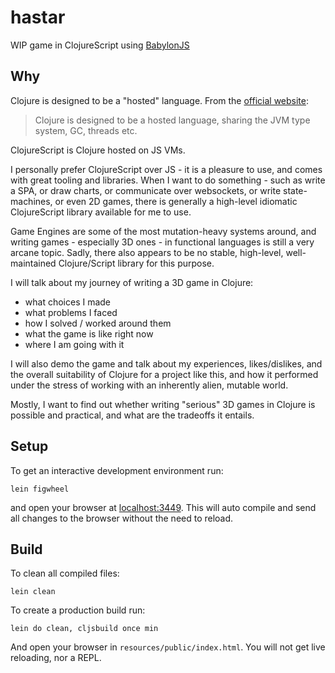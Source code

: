 # hastar

WIP game in ClojureScript using [BabylonJS](https://www.babylonjs.com/)

## Why

Clojure is designed to be a "hosted" language. From the [official website](https://clojure.org/):

> Clojure is designed to be a hosted language, sharing the JVM type system, GC, threads etc.

ClojureScript is Clojure hosted on JS VMs.

I personally prefer ClojureScript over JS - it is a pleasure to use, and comes with great tooling and libraries.
When I want to do something - such as write a SPA, or draw charts, or communicate over websockets,
or write state-machines, or even 2D games, there is generally a high-level idiomatic ClojureScript library
available for me to use.

Game Engines are some of the most mutation-heavy systems around, and writing games - especially
3D ones - in functional languages is still a very arcane topic. Sadly, there also appears to be
no stable, high-level, well-maintained Clojure/Script library for this purpose.

I will talk about my journey of writing a 3D game in Clojure:
- what choices I made
- what problems I faced
- how I solved / worked around them
- what the game is like right now
- where I am going with it

I will also demo the game and talk about my experiences, likes/dislikes, and the overall suitability
of Clojure for a project like this, and how it performed under the stress of working with an inherently
alien, mutable world.

Mostly, I want to find out whether writing "serious" 3D games in Clojure is possible and practical,
and what are the tradeoffs it entails.

## Setup

To get an interactive development environment run:

    lein figwheel

and open your browser at [localhost:3449](http://localhost:3449/).
This will auto compile and send all changes to the browser without the
need to reload.

## Build

To clean all compiled files:

    lein clean

To create a production build run:

    lein do clean, cljsbuild once min

And open your browser in `resources/public/index.html`. You will not
get live reloading, nor a REPL. 
